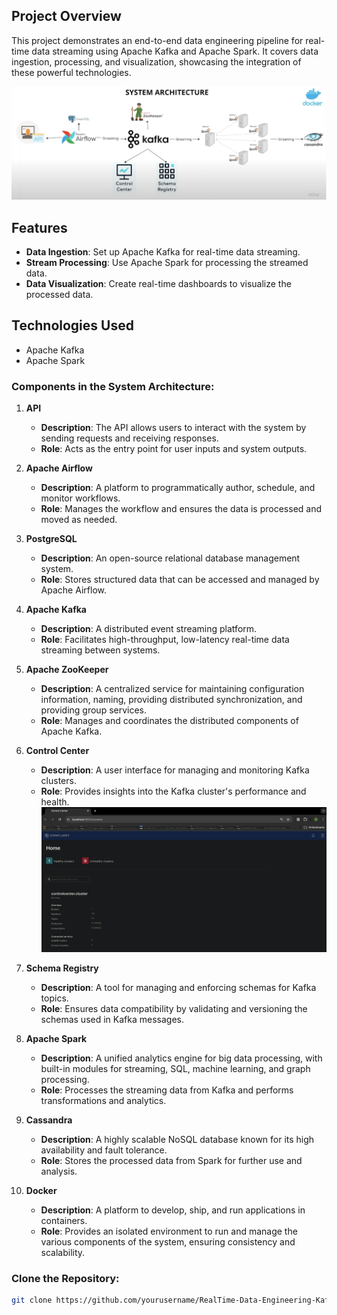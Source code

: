 ## Project Overview
This project demonstrates an end-to-end data engineering pipeline for real-time data streaming using Apache Kafka and Apache Spark. It covers data ingestion, processing, and visualization, showcasing the integration of these powerful technologies.

![alt text](image.png)

## Features
- **Data Ingestion**: Set up Apache Kafka for real-time data streaming.
- **Stream Processing**: Use Apache Spark for processing the streamed data.
- **Data Visualization**: Create real-time dashboards to visualize the processed data.

## Technologies Used
- Apache Kafka
- Apache Spark


### Components in the System Architecture:

1. **API**
   - **Description**: The API allows users to interact with the system by sending requests and receiving responses.
   - **Role**: Acts as the entry point for user inputs and system outputs.

2. **Apache Airflow**
   - **Description**: A platform to programmatically author, schedule, and monitor workflows.
   - **Role**: Manages the workflow and ensures the data is processed and moved as needed.

3. **PostgreSQL**
   - **Description**: An open-source relational database management system.
   - **Role**: Stores structured data that can be accessed and managed by Apache Airflow.

4. **Apache Kafka**
   - **Description**: A distributed event streaming platform.
   - **Role**: Facilitates high-throughput, low-latency real-time data streaming between systems.

5. **Apache ZooKeeper**
   - **Description**: A centralized service for maintaining configuration information, naming, providing distributed synchronization, and providing group services.
   - **Role**: Manages and coordinates the distributed components of Apache Kafka.

6. **Control Center**
   - **Description**: A user interface for managing and monitoring Kafka clusters.
   - **Role**: Provides insights into the Kafka cluster's performance and health.
![alt text](image-1.png)

7. **Schema Registry**
   - **Description**: A tool for managing and enforcing schemas for Kafka topics.
   - **Role**: Ensures data compatibility by validating and versioning the schemas used in Kafka messages.

8. **Apache Spark**
   - **Description**: A unified analytics engine for big data processing, with built-in modules for streaming, SQL, machine learning, and graph processing.
   - **Role**: Processes the streaming data from Kafka and performs transformations and analytics.

9. **Cassandra**
   - **Description**: A highly scalable NoSQL database known for its high availability and fault tolerance.
   - **Role**: Stores the processed data from Spark for further use and analysis.

10. **Docker**
    - **Description**: A platform to develop, ship, and run applications in containers.
    - **Role**: Provides an isolated environment to run and manage the various components of the system, ensuring consistency and scalability.

### Clone the Repository:
```sh
git clone https://github.com/yourusername/RealTime-Data-Engineering-Kafka-Spark.git

